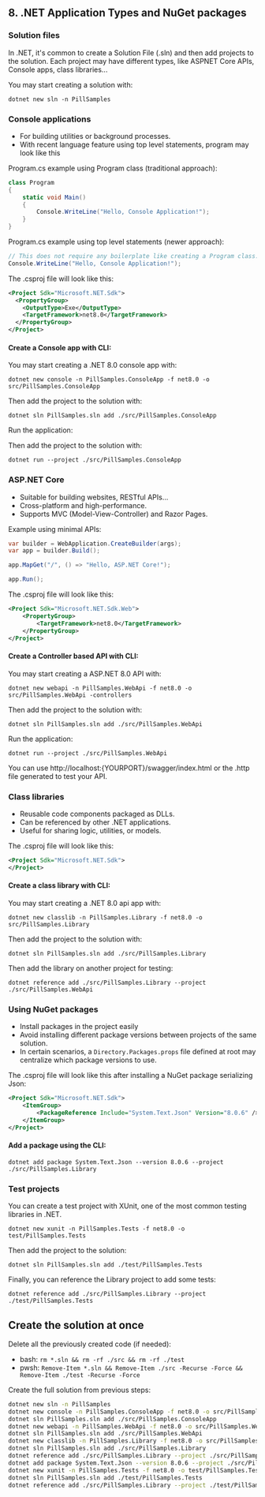 ## 8. .NET Application Types and NuGet packages

### Solution files

In .NET, it's common to create a Solution File (.sln) and then add projects to the solution. Each project may have different types, like ASPNET Core APIs, Console apps, class libraries...

You may start creating a solution with:

```
dotnet new sln -n PillSamples
```

### Console applications

- For building utilities or background processes.
- With recent language feature using top level statements, program may look like this

Program.cs example using Program class (traditional approach):

```csharp
class Program
{
    static void Main()
    {
        Console.WriteLine("Hello, Console Application!");
    }
}
```

Program.cs example using top level statements (newer approach):

```csharp
// This does not require any boilerplate like creating a Program class.
Console.WriteLine("Hello, Console Application!");
```

The .csproj file will look like this:

```xml
<Project Sdk="Microsoft.NET.Sdk">
  <PropertyGroup>
    <OutputType>Exe</OutputType>
    <TargetFramework>net8.0</TargetFramework>
  </PropertyGroup>
</Project>
```

#### Create a Console app with CLI:

You may start creating a .NET 8.0 console app with:

```
dotnet new console -n PillSamples.ConsoleApp -f net8.0 -o src/PillSamples.ConsoleApp
```

Then add the project to the solution with:

```
dotnet sln PillSamples.sln add ./src/PillSamples.ConsoleApp
```

Run the application:

Then add the project to the solution with:

```
dotnet run --project ./src/PillSamples.ConsoleApp
```

### ASP.NET Core

- Suitable for building websites, RESTful APIs...
- Cross-platform and high-performance.
- Supports MVC (Model-View-Controller) and Razor Pages.

Example using minimal APIs:

```csharp
var builder = WebApplication.CreateBuilder(args);
var app = builder.Build();

app.MapGet("/", () => "Hello, ASP.NET Core!");

app.Run();
```

The .csproj file will look like this:

```xml
<Project Sdk="Microsoft.NET.Sdk.Web">
	<PropertyGroup>
		<TargetFramework>net8.0</TargetFramework>
	</PropertyGroup>
</Project>
```

#### Create a Controller based API with CLI:

You may start creating a ASP.NET 8.0 API with:

```
dotnet new webapi -n PillSamples.WebApi -f net8.0 -o src/PillSamples.WebApi -controllers
```

Then add the project to the solution with:

```
dotnet sln PillSamples.sln add ./src/PillSamples.WebApi
```

Run the application:

```
dotnet run --project ./src/PillSamples.WebApi
```

You can use http://localhost:{YOURPORT}/swagger/index.html or the .http file generated to test your API.

### Class libraries

- Reusable code components packaged as DLLs.
- Can be referenced by other .NET applications.
- Useful for sharing logic, utilities, or models.

The .csproj file will look like this:

```xml
<Project Sdk="Microsoft.NET.Sdk">
</Project>
```

#### Create a class library with CLI:

You may start creating a .NET 8.0 api app with:

```
dotnet new classlib -n PillSamples.Library -f net8.0 -o src/PillSamples.Library
```

Then add the project to the solution with:

```
dotnet sln PillSamples.sln add ./src/PillSamples.Library
```

Then add the library on another project for testing:

```
dotnet reference add ./src/PillSamples.Library --project ./src/PillSamples.WebApi
```

### Using NuGet packages

- Install packages in the project easily
- Avoid installing different package versions between projects of the same solution.
- In certain scenarios, a `Directory.Packages.props` file defined at root may centralize which package versions to use.

The .csproj file will look like this after installing a NuGet package serializing Json:

```xml
<Project Sdk="Microsoft.NET.Sdk">
	<ItemGroup>
        <PackageReference Include="System.Text.Json" Version="8.0.6" />
    </ItemGroup>
</Project>
```

#### Add a package using the CLI:

```
dotnet add package System.Text.Json --version 8.0.6 --project ./src/PillSamples.Library
```

### Test projects

You can create a test project with XUnit, one of the most common testing libraries in .NET.

```
dotnet new xunit -n PillSamples.Tests -f net8.0 -o test/PillSamples.Tests
```

Then add the project to the solution:

```
dotnet sln PillSamples.sln add ./test/PillSamples.Tests
```

Finally, you can reference the Library project to add some tests:

```
dotnet reference add ./src/PillSamples.Library --project ./test/PillSamples.Tests
```

## Create the solution at once

Delete all the previously created code (if needed):

- bash: `rm *.sln && rm -rf ./src && rm -rf ./test`
- pwsh: `Remove-Item *.sln && Remove-Item ./src -Recurse -Force && Remove-Item ./test -Recurse -Force`

Create the full solution from previous steps:

```bash
dotnet new sln -n PillSamples
dotnet new console -n PillSamples.ConsoleApp -f net8.0 -o src/PillSamples.ConsoleApp
dotnet sln PillSamples.sln add ./src/PillSamples.ConsoleApp
dotnet new webapi -n PillSamples.WebApi -f net8.0 -o src/PillSamples.WebApi -controllers
dotnet sln PillSamples.sln add ./src/PillSamples.WebApi
dotnet new classlib -n PillSamples.Library -f net8.0 -o src/PillSamples.Library
dotnet sln PillSamples.sln add ./src/PillSamples.Library
dotnet reference add ./src/PillSamples.Library --project ./src/PillSamples.WebApi
dotnet add package System.Text.Json --version 8.0.6 --project ./src/PillSamples.Library
dotnet new xunit -n PillSamples.Tests -f net8.0 -o test/PillSamples.Tests
dotnet sln PillSamples.sln add ./test/PillSamples.Tests
dotnet reference add ./src/PillSamples.Library --project ./test/PillSamples.Tests
```
